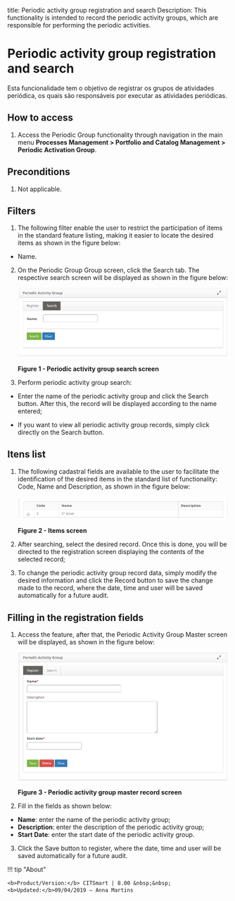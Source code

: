 title: Periodic activity group registration and search
Description: This functionality is intended to record the periodic activity groups, which are responsible for performing the periodic activities.

# Periodic activity group registration and search

Esta funcionalidade tem o objetivo de registrar os grupos de atividades
periódica, os quais são responsáveis por executar as atividades periódicas.

How to access
-----------

1.  Access the Periodic Group functionality through navigation in the main menu **Processes Management > Portfolio and Catalog Management > Periodic Activation Group**.

Preconditions
-------------

1.  Not applicable.

Filters
------

1.  The following filter enable the user to restrict the participation of items in the standard feature listing, making it easier to locate the desired items as shown in the figure below:

- Name.

2. On the Periodic Group Group screen, click the Search tab. The respective search screen will be displayed as shown in the figure below:

    ![figure](images/group-1.png)
    
    **Figure 1 - Periodic activity group search screen**

3.  Perform periodic activity group search:

- Enter the name of the periodic activity group and click the Search button. After this, the record will be displayed according to the name entered;

- If you want to view all periodic activity group records, simply click directly on the Search button.

Itens list
----------------

1.  The following cadastral fields are available to the user to facilitate the identification of the desired items in the standard list of functionality: Code, Name and Description, as shown in the figure below:

    ![figure](images/group-2.png)
    
    **Figure 2 - Items screen**

2.  After searching, select the desired record. Once this is done, you will be directed to the registration screen displaying the contents of the selected record;

3. To change the periodic activity group record data, simply modify the desired information and click the Record button to save the change made to the record, where the date, time and user will be saved automatically for a future audit.

Filling in the registration fields
---------------------------------

1.  Access the feature, after that, the Periodic Activity Group Master screen will be displayed, as shown in the figure below:

     ![figure](images/group-3.png)
     
     **Figure 3 - Periodic activity group master record screen**

2.  Fill in the fields as shown below:

- **Name**: enter the name of the periodic activity group;
- **Description**: enter the description of the periodic activity group;
- **Start Date**: enter the start date of the periodic activity group.

3. Click the Save button to register, where the date, time and user will be saved automatically for a future audit.


!!! tip "About"

    <b>Product/Version:</b> CITSmart | 8.00 &nbsp;&nbsp;
    <b>Updated:</b>09/04/2019 – Anna Martins
